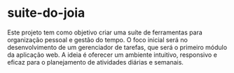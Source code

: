 # suite-do-joia
Este projeto tem como objetivo criar uma suíte de ferramentas para organização pessoal e gestão do tempo. O foco inicial será no desenvolvimento de um gerenciador de tarefas, que será o primeiro módulo da aplicação web. A ideia é oferecer um ambiente intuitivo, responsivo e eficaz para o planejamento de atividades diárias e semanais.
